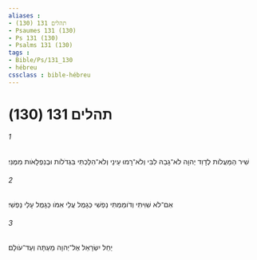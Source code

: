 ```yaml
---
aliases : 
- תהלים 131 (130)
- Psaumes 131 (130)
- Ps 131 (130)
- Psalms 131 (130)
tags : 
- Bible/Ps/131_130
- hébreu
cssclass : bible-hébreu
---
```


# תהלים 131 (130)

###### 1
שִׁיר הַמַּעֲלֹות לְדָוִד יְהוָה לֹא־גָבַהּ לִבִּי וְלֹא־רָמוּ עֵינַי וְלֹא־הִלַּכְתִּי בִּגְדֹלֹות וּבְנִפְלָאֹות מִמֶּנִּי׃
###### 2
אִם־לֹא שִׁוִּיתִי וְדֹומַמְתִּי נַפְשִׁי כְּגָמֻל עֲלֵי אִמֹּו כַּגָּמֻל עָלַי נַפְשִׁי׃
###### 3
יַחֵל יִשְׂרָאֵל אֶל־יְהוָה מֵעַתָּה וְעַד־עֹולָם׃
